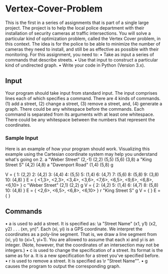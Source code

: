 # Vertex-Cover-Problem
This is the first in a series of assignments that is part of a single large project. The project is to help the local police department with their installation of security cameras at traffic intersections. You will solve a particular kind of optimization problem, called the Vertex Cover problem, in this context. The idea is for the police to be able to minimize the number of cameras they need to install, and still be as effective as possible with their monitoring. For this assignment, you need to:
• Take as input a series of commands that describe streets.
• Use that input to construct a particular kind of undirected graph.
• Write your code in Python (Version 3.x).

## Input
Your program should take input from standard input. The input comprises lines each of which specifies a command. There are 4 kinds of commands. (1) add a street, (2) change a street, (3) remove a street, and, (4) generate a graph. There could be any whitespace before the commands. Each command is separated from its arguments with at least one whitespace. There could be any whitespace between the numbers that represent the coordinates.

### Sample Input
Here is an example of how your program should work. Visualizing this example using the Cartesian coordinate system may help you understand what's going on 2.
a "Weber Street" (2,-1) (2,2) (5,5) (5,6) (3,8)
a "King Street S" (4,2) (4,8)
a "Davenport Road" (1,4) (5,8)
g

V = {
1: (2,2)
2: (4,2)
3: (4,4)
4: (5,5)
5: (1,4)
6: (4,7)
7: (5,6)
8: (5,8)
9: (3,8)
10: (4,8)
}
E = {
<1,3>,
<2,3>,
<3,4>,
<3,6>,
<7,6>,
<6,5>,
<9,6>,
<6,8>,
<6,10>
}
c "Weber Street" (2,1) (2,2)
g
V = {
2: (4,2)
5: (1,4)
6: (4,7)
8: (5,8)
10: (4,8)
}
E = {
<2,6>,
<6,5>,
<6,8>,
<6,10>
}
r "King Street S"
g
V = {
}
E = {
}

## Commands
• a is used to add a street. It is specified as: \a "Street Name" (x1, y1) (x2, y2) . . . (xn, yn)". Each (xi, yi) is a GPS coordinate. We interpret the coordinates as a poly-line segment. That is, we draw a line segment from (xi, yi) to (xi+1, yi+1). You are allowed to assume that each xi and yi is an integer. (Note, however, that the coordinates of an intersection may not be integers.)
• c is used to change the specification of a street. Its format is the same as for a. It is a new specification for a street you've specified before.
• r is used to remove a street. It is specified as \r "Street Name"".
• g causes the program to output the corresponding graph.
